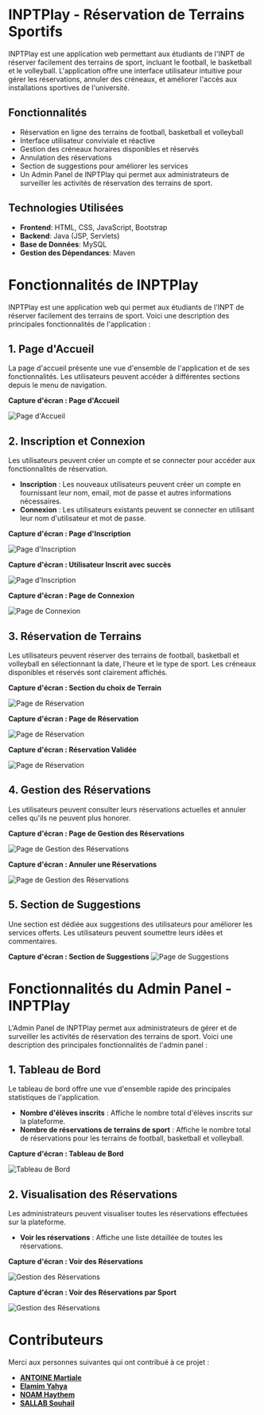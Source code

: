 # INPTPlay - Réservation de Terrains Sportifs

INPTPlay est une application web permettant aux étudiants de l'INPT de réserver facilement des terrains de sport, incluant le football, le basketball et le volleyball. L'application offre une interface utilisateur intuitive pour gérer les réservations, annuler des créneaux, et améliorer l'accès aux installations sportives de l'université.

## Fonctionnalités

- Réservation en ligne des terrains de football, basketball et volleyball
- Interface utilisateur conviviale et réactive
- Gestion des créneaux horaires disponibles et réservés
- Annulation des réservations
- Section de suggestions pour améliorer les services
- Un Admin Panel de INPTPlay qui permet aux administrateurs de surveiller les activités de réservation des terrains de sport.

## Technologies Utilisées

- **Frontend**: HTML, CSS, JavaScript, Bootstrap
- **Backend**: Java (JSP, Servlets)
- **Base de Données**: MySQL
- **Gestion des Dépendances**: Maven

# Fonctionnalités de INPTPlay

INPTPlay est une application web qui permet aux étudiants de l'INPT de réserver facilement des terrains de sport. Voici une description des principales fonctionnalités de l'application :

## 1. Page d'Accueil

La page d'accueil présente une vue d'ensemble de l'application et de ses fonctionnalités. Les utilisateurs peuvent accéder à différentes sections depuis le menu de navigation.

**Capture d'écran : Page d'Accueil**

![Page d'Accueil](INPTPLAY_screen/0_Acceuil.png)

## 2. Inscription et Connexion

Les utilisateurs peuvent créer un compte et se connecter pour accéder aux fonctionnalités de réservation.

- **Inscription** : Les nouveaux utilisateurs peuvent créer un compte en fournissant leur nom, email, mot de passe et autres informations nécessaires.
- **Connexion** : Les utilisateurs existants peuvent se connecter en utilisant leur nom d'utilisateur et mot de passe.

**Capture d'écran : Page d'Inscription**

![Page d'Inscription](INPTPLAY_screen/1_s'inscrire.png)


**Capture d'écran : Utilisateur Inscrit avec succès**

![Page d'Inscription](INPTPLAY_screen/2_s'inscrire.png)


**Capture d'écran : Page de Connexion**

![Page de Connexion](INPTPLAY_screen/3_se_connecter.png)

## 3. Réservation de Terrains

Les utilisateurs peuvent réserver des terrains de football, basketball et volleyball en sélectionnant la date, l'heure et le type de sport. Les créneaux disponibles et réservés sont clairement affichés.

**Capture d'écran : Section du choix de Terrain**

![Page de Réservation](INPTPLAY_screen/4_choisir_terrain.png)


**Capture d'écran : Page de Réservation**

![Page de Réservation](INPTPLAY_screen/5_choisir_Heure.png)


**Capture d'écran : Réservation Validée**

![Page de Réservation](INPTPLAY_screen/6_reservation_succes.png)

## 4. Gestion des Réservations

Les utilisateurs peuvent consulter leurs réservations actuelles et annuler celles qu'ils ne peuvent plus honorer.

**Capture d'écran : Page de Gestion des Réservations**

![Page de Gestion des Réservations](INPTPLAY_screen/7_consulter_Reservations.png)


**Capture d'écran : Annuler une Réservations**

![Page de Gestion des Réservations](INPTPLAY_screen/8_Annuler_reservation.png)

## 5. Section de Suggestions

Une section est dédiée aux suggestions des utilisateurs pour améliorer les services offerts. Les utilisateurs peuvent soumettre leurs idées et commentaires.

**Capture d'écran : Section de Suggestions**
![Page de Suggestions](INPTPLAY_screen/01_Forme_suggestion.png)


# Fonctionnalités du Admin Panel - INPTPlay

L'Admin Panel de INPTPlay permet aux administrateurs de gérer et de surveiller les activités de réservation des terrains de sport. Voici une description des principales fonctionnalités de l'admin panel :

## 1. Tableau de Bord

Le tableau de bord offre une vue d'ensemble rapide des principales statistiques de l'application. 

- **Nombre d'élèves inscrits** : Affiche le nombre total d'élèves inscrits sur la plateforme.
- **Nombre de réservations de terrains de sport** : Affiche le nombre total de réservations pour les terrains de football, basketball et volleyball.

**Capture d'écran : Tableau de Bord**

![Tableau de Bord](INPTPLAY_screen/Admin/0_stat.png)

## 2. Visualisation des Réservations

Les administrateurs peuvent visualiser toutes les réservations effectuées sur la plateforme.

- **Voir les réservations** : Affiche une liste détaillée de toutes les réservations.

**Capture d'écran : Voir des Réservations**

![Gestion des Réservations](INPTPLAY_screen/Admin/1_all_booking.png)


**Capture d'écran : Voir des Réservations par Sport**

![Gestion des Réservations](INPTPLAY_screen/Admin/2_reservation_terrain_basket.png)


# Contributeurs

Merci aux personnes suivantes qui ont contribué à ce projet :

- [**ANTOINE Martiale**]([https://github.com/votre-utilisateu)
- [**Elamim Yahya**](https://github.com/contributeur-utilisateur)
- [**NOAM Haythem**](https://github.com/contributeur-utilisateur)
- [**SALLAB Souhail**](https://github.com/SallabSouhail)


